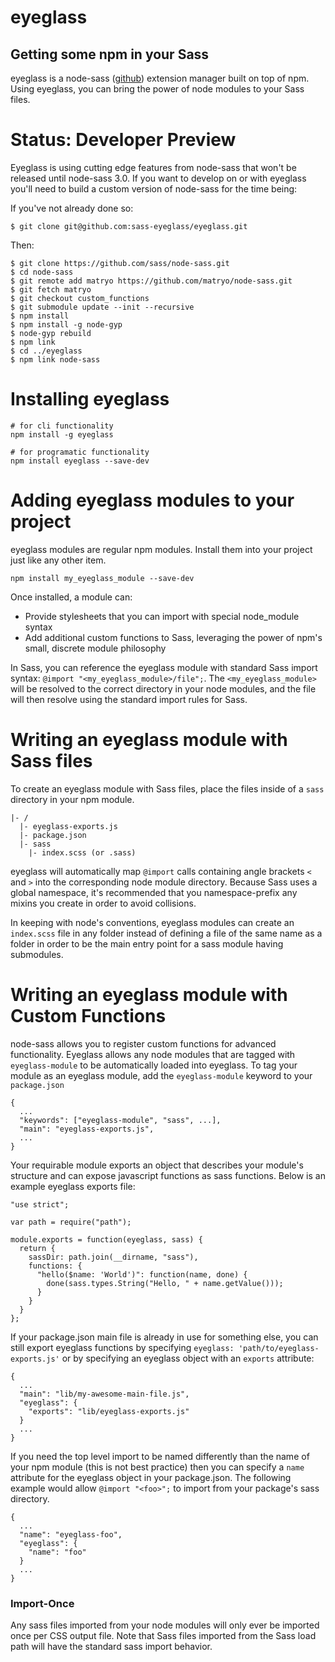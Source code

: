 # eyeglass
## Getting some npm in your Sass

eyeglass is a node-sass ([github](https://github.com/sass/node-sass)) extension manager built on top of npm. Using eyeglass, you can bring the power of node modules to your Sass files.

# Status: Developer Preview

Eyeglass is using cutting edge features from node-sass that won't be
released until node-sass 3.0. If you want to develop on or with eyeglass
you'll need to build a custom version of node-sass for the time being:

If you've not already done so:
```
$ git clone git@github.com:sass-eyeglass/eyeglass.git
```
Then:

```
$ git clone https://github.com/sass/node-sass.git
$ cd node-sass
$ git remote add matryo https://github.com/matryo/node-sass.git
$ git fetch matryo
$ git checkout custom_functions 
$ git submodule update --init --recursive
$ npm install
$ npm install -g node-gyp
$ node-gyp rebuild
$ npm link
$ cd ../eyeglass
$ npm link node-sass
```

# Installing eyeglass
```
# for cli functionality
npm install -g eyeglass

# for programatic functionality
npm install eyeglass --save-dev
```

# Adding eyeglass modules to your project
eyeglass modules are regular npm modules. Install them into your project just like any other item.

`npm install my_eyeglass_module --save-dev`

Once installed, a module can:
* Provide stylesheets that you can import with special node_module syntax
* Add additional custom functions to Sass, leveraging the power of npm's small, discrete module philosophy

In Sass, you can reference the eyeglass module with standard Sass import syntax: `@import "<my_eyeglass_module>/file";`. The `<my_eyeglass_module>` will be resolved to the correct directory in your node modules, and the file will then resolve using the standard import rules for Sass.

# Writing an eyeglass module with Sass files
To create an eyeglass module with Sass files, place the files inside of a `sass` directory in your npm module.

```
|- /
  |- eyeglass-exports.js
  |- package.json
  |- sass
    |- index.scss (or .sass)
```

eyeglass will automatically map `@import` calls containing angle brackets `<` and `>` into the corresponding node module directory. Because Sass uses a global namespace, it's recommended that you namespace-prefix any mixins you create in order to avoid collisions.

In keeping with node's conventions, eyeglass modules can create an
`index.scss` file in any folder instead of defining a file of the same
name as a folder in order to be the main entry point for a sass module having
submodules.


# Writing an eyeglass module with Custom Functions
node-sass allows you to register custom functions for advanced functionality. Eyeglass allows any node modules that are tagged with `eyeglass-module` to be automatically loaded into eyeglass. To tag your module as an eyeglass module, add the `eyeglass-module` keyword to your `package.json`

```
{
  ...
  "keywords": ["eyeglass-module", "sass", ...],
  "main": "eyeglass-exports.js",
  ...
}
```

Your requirable module exports an object that describes your module's
structure and can expose javascript functions as sass functions. Below
is an example eyeglass exports file:

```
"use strict";

var path = require("path");

module.exports = function(eyeglass, sass) {
  return {
    sassDir: path.join(__dirname, "sass"),
    functions: {
      "hello($name: 'World')": function(name, done) {
        done(sass.types.String("Hello, " + name.getValue()));
      }
    }
  }
};
```

If your package.json main file is already in use for something else, you
can still export eyeglass functions by specifying `eyeglass: 'path/to/eyeglass-exports.js'`
or by specifying an eyeglass object with an `exports` attribute:

```
{
  ...
  "main": "lib/my-awesome-main-file.js",
  "eyeglass": {
    "exports": "lib/eyeglass-exports.js"
  }
  ...
}
```

If you need the top level import to be named differently than the name
of your npm module (this is not best practice) then you can specify a
`name` attribute for the eyeglass object in your package.json. The
following example would allow `@import "<foo>";` to import from your
package's sass directory.

```
{
  ...
  "name": "eyeglass-foo",
  "eyeglass": {
    "name": "foo"
  }
  ...
}
```

### Import-Once

Any sass files imported from your node modules will only ever be
imported once per CSS output file. Note that Sass files imported
from the Sass load path will have the standard sass import behavior.
